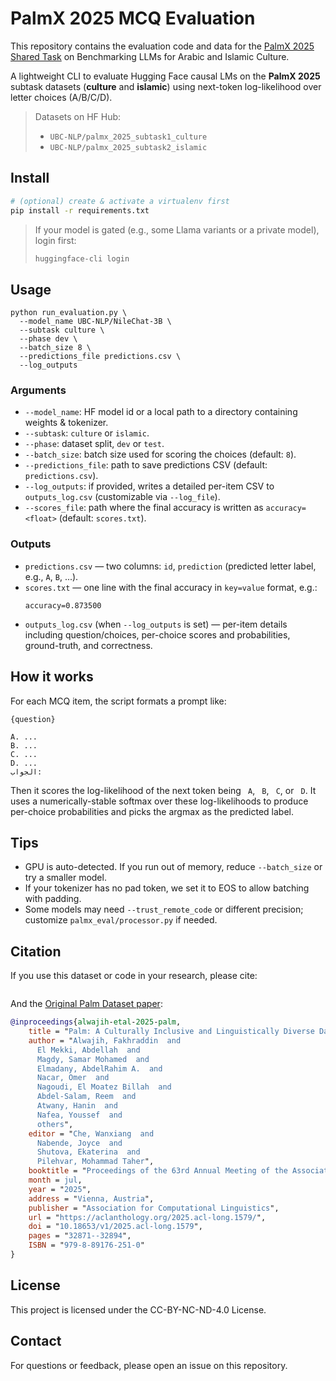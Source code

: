 # PalmX 2025 MCQ Evaluation

This repository contains the evaluation code and data for the [PalmX 2025 Shared Task](https://palmx.dlnlp.ai/index.html) on Benchmarking LLMs for Arabic and Islamic Culture.

A lightweight CLI to evaluate Hugging Face causal LMs on the **PalmX 2025** subtask datasets (**culture** and **islamic**) using next-token log-likelihood over letter choices (A/B/C/D).

> Datasets on HF Hub:
> - `UBC-NLP/palmx_2025_subtask1_culture`
> - `UBC-NLP/palmx_2025_subtask2_islamic`

## Install

```bash
# (optional) create & activate a virtualenv first
pip install -r requirements.txt
```

> If your model is gated (e.g., some Llama variants or a private model), login first:
>
> ```bash
> huggingface-cli login
> ```

## Usage

```
python run_evaluation.py \
  --model_name UBC-NLP/NileChat-3B \
  --subtask culture \
  --phase dev \
  --batch_size 8 \
  --predictions_file predictions.csv \
  --log_outputs
```

### Arguments

- `--model_name`: HF model id or a local path to a directory containing weights & tokenizer.
- `--subtask`: `culture` or `islamic`.
- `--phase`: dataset split, `dev` or `test`.
- `--batch_size`: batch size used for scoring the choices (default: `8`).
- `--predictions_file`: path to save predictions CSV (default: `predictions.csv`).
- `--log_outputs`: if provided, writes a detailed per-item CSV to `outputs_log.csv` (customizable via `--log_file`).
- `--scores_file`: path where the final accuracy is written as `accuracy=<float>` (default: `scores.txt`).

### Outputs

- `predictions.csv` — two columns: `id`, `prediction` (predicted letter label, e.g., `A`, `B`, ...).
- `scores.txt` — one line with the final accuracy in `key=value` format, e.g.:
  ```
  accuracy=0.873500
  ```
- `outputs_log.csv` (when `--log_outputs` is set) — per-item details including question/choices, per-choice scores and probabilities, ground-truth, and correctness.

## How it works

For each MCQ item, the script formats a prompt like:

```
{question}

A. ...
B. ...
C. ...
D. ...
الجواب:
```

Then it scores the log-likelihood of the next token being ` A`, ` B`, ` C`, or ` D`. It uses a numerically-stable softmax over these log-likelihoods to produce per-choice probabilities and picks the argmax as the predicted label.

## Tips

- GPU is auto-detected. If you run out of memory, reduce `--batch_size` or try a smaller model.
- If your tokenizer has no pad token, we set it to EOS to allow batching with padding.
- Some models may need `--trust_remote_code` or different precision; customize `palmx_eval/processor.py` if needed.

## Citation
If you use this dataset or code in your research, please cite:

```bibtex


```

And the [Original Palm Dataset paper](https://aclanthology.org/2025.acl-long.1579/):
```bibtex
@inproceedings{alwajih-etal-2025-palm,
    title = "Palm: A Culturally Inclusive and Linguistically Diverse Dataset for {A}rabic {LLM}s",
    author = "Alwajih, Fakhraddin  and
      El Mekki, Abdellah  and
      Magdy, Samar Mohamed  and
      Elmadany, AbdelRahim A.  and
      Nacar, Omer  and
      Nagoudi, El Moatez Billah  and
      Abdel-Salam, Reem  and
      Atwany, Hanin  and
      Nafea, Youssef  and
      others",
    editor = "Che, Wanxiang  and
      Nabende, Joyce  and
      Shutova, Ekaterina  and
      Pilehvar, Mohammad Taher",
    booktitle = "Proceedings of the 63rd Annual Meeting of the Association for Computational Linguistics (Volume 1: Long Papers)",
    month = jul,
    year = "2025",
    address = "Vienna, Austria",
    publisher = "Association for Computational Linguistics",
    url = "https://aclanthology.org/2025.acl-long.1579/",
    doi = "10.18653/v1/2025.acl-long.1579",
    pages = "32871--32894",
    ISBN = "979-8-89176-251-0"
}

```

## License
This project is licensed under the CC-BY-NC-ND-4.0 License.

## Contact
For questions or feedback, please open an issue on this repository.
